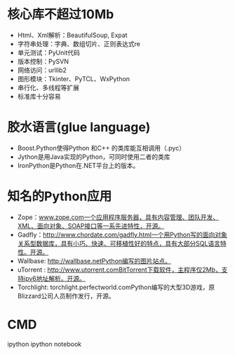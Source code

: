 # 核心库不超过10Mb
- Html、Xml解析：BeautifulSoup, Expat
- 字符串处理：字典、数组切片、正则表达式re
- 单元测试：PyUnit代码
- 版本控制：PySVN
- 网络访问：urllib2
- 图形模块：Tkinter、PyTCL、WxPython
- 串行化、多线程等扩展
- 标准库十分容易

# 胶水语言(glue language)
- Boost.Python使得Python 和C++ 的类库能互相调用（.pyc）
- Jython是用Java实现的Python，可同时使用二者的类库
- IronPython是Python在.NET平台上的版本。

# 知名的Python应用
- Zope：www.zope.com一个应用程序服务器，具有内容管理、团队开发、XML、面向对象、SOAP接口等一系先进特性，开源。
- Gadfly：http://www.chordate.com/gadfly.html一个用Python写的面向对象关系型数据库，具有小巧、快速、可移植性好的特点，具有大部分SQL语言特性。开源。
- Wallbase: http://wallbase.netPython编写的图片站点。
- uTorrent : http://www.utorrent.comBitTorrent下载软件，主程序仅2Mb，支持ipv6地址解析。开源。
- Torchlight: torchlight.perfectworld.comPython编写的大型3D游戏，原Blizzard公司人员制作发行，开源。

# CMD
ipython
ipython notebook
